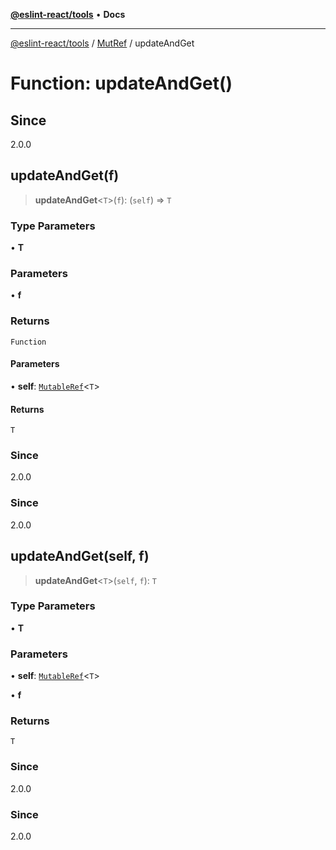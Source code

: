 [**@eslint-react/tools**](../../../README.md) • **Docs**

***

[@eslint-react/tools](../../../README.md) / [MutRef](../README.md) / updateAndGet

# Function: updateAndGet()

## Since

2.0.0

## updateAndGet(f)

> **updateAndGet**\<`T`\>(`f`): (`self`) => `T`

### Type Parameters

• **T**

### Parameters

• **f**

### Returns

`Function`

#### Parameters

• **self**: [`MutableRef`](../interfaces/MutableRef.md)\<`T`\>

#### Returns

`T`

### Since

2.0.0

### Since

2.0.0

## updateAndGet(self, f)

> **updateAndGet**\<`T`\>(`self`, `f`): `T`

### Type Parameters

• **T**

### Parameters

• **self**: [`MutableRef`](../interfaces/MutableRef.md)\<`T`\>

• **f**

### Returns

`T`

### Since

2.0.0

### Since

2.0.0

